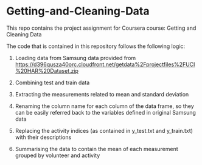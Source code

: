 # Getting-and-Cleaning-Data
This repo contains the project assignment for Coursera course: Getting and Cleaning Data

The code that is contained in this repository follows the following logic:

1) Loading data from Samsung data provided from   https://d396qusza40orc.cloudfront.net/getdata%2Fprojectfiles%2FUCI%20HAR%20Dataset.zip

2) Combining test and train data

3) Extracting the measurements related to mean and standard deviation

4) Renaming the column name for each column of the data frame, so they can be easily referred back to the variables defined in original Samsung data

5) Replacing the activity indices (as contained in y_test.txt and y_train.txt) with their descriptions

6) Summarising the data to contain the mean of each measurement grouped by volunteer and activity
